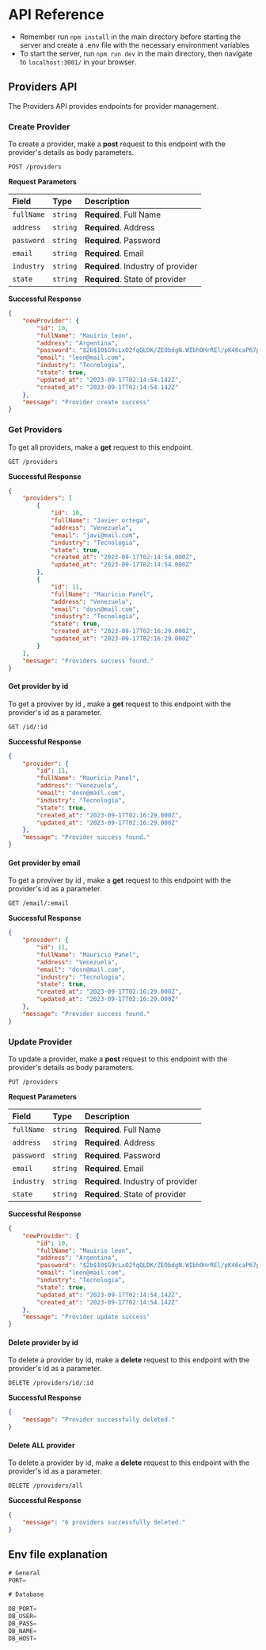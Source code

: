 # API Reference


- Remember run `npm install` in the main directory before starting the server and create a .env file with the necessary environment variables
- To start the server, run `npm run dev` in the main directory, then navigate to `localhost:3001/` in your browser.

## Providers API

The Providers API provides endpoints for provider management.

### Create Provider

To create a provider, make a **post** request to this endpoint with the provider's details as body parameters.

```http
POST /providers
```
**Request Parameters**

| Field       | Type     | Description                                           |
| :---------- | :------- | :---------------------------------------------------- |
| `fullName` | `string` | **Required**. Full Name                            |
| `address`  | `string` | **Required**. Address                           |
| `password`  | `string` | **Required**. Password                                |
| `email`     | `string` | **Required**. Email                                   |
| `industry`  | `string` | **Required**. Industry of provider                           |
| `state`      | `string` | **Required**. State of provider       |

**Successful Response**

```json
{
	"newProvider": {
		"id": 10,
		"fullName": "Mauirio leon",
		"address": "Argentina",
		"password": "$2b$10$G9cLxO2fqQLDK/ZEObdgN.WIbhOHrREl/pK46caP67pihr.pHYTru",
		"email": "leon@mail.com",
		"industry": "Tecnologia",
		"state": true,
		"updated_at": "2023-09-17T02:14:54.142Z",
		"created_at": "2023-09-17T02:14:54.142Z"
	},
	"message": "Provider create success"
}
```

### Get Providers

To get all providers, make a **get** request to this endpoint.

```http
GET /providers
```

**Successful Response**

```json
{
	"providers": [
		{
			"id": 10,
			"fullName": "Javier ortega",
			"address": "Venezuela",
			"email": "javi@mail.com",
			"industry": "Tecnologia",
			"state": true,
			"created_at": "2023-09-17T02:14:54.000Z",
			"updated_at": "2023-09-17T02:14:54.000Z"
		},
		{
			"id": 11,
			"fullName": "Mauricio Panel",
			"address": "Venezuela",
			"email": "dosn@mail.com",
			"industry": "Tecnologia",
			"state": true,
			"created_at": "2023-09-17T02:16:29.000Z",
			"updated_at": "2023-09-17T02:16:29.000Z"
		}
	],
	"message": "Providers success found."
}
```

#### Get provider by id

To get a proviver by id , make a **get** request to this endpoint with the provider's id as a parameter.

```http
GET /id/:id
```

**Successful Response**

```json
{
	"provider": {
		"id": 11,
		"fullName": "Mauricio Panel",
		"address": "Venezuela",
		"email": "dosn@mail.com",
		"industry": "Tecnologia",
		"state": true,
		"created_at": "2023-09-17T02:16:29.000Z",
		"updated_at": "2023-09-17T02:16:29.000Z"
	},
	"message": "Provider success found."
}
```

#### Get provider by email

To get a proviver by id , make a **get** request to this endpoint with the provider's id as a parameter.

```http
GET /email/:email
```

**Successful Response**

```json
{
	"provider": {
		"id": 11,
		"fullName": "Mauricio Panel",
		"address": "Venezuela",
		"email": "dosn@mail.com",
		"industry": "Tecnologia",
		"state": true,
		"created_at": "2023-09-17T02:16:29.000Z",
		"updated_at": "2023-09-17T02:16:29.000Z"
	},
	"message": "Provider success found."
}
```
### Update Provider

To update a provider, make a **post** request to this endpoint with the provider's details as body parameters.

```http
PUT /providers
```
**Request Parameters**

| Field       | Type     | Description                                           |
| :---------- | :------- | :---------------------------------------------------- |
| `fullName` | `string` | **Required**. Full Name                            |
| `address`  | `string` | **Required**. Address                           |
| `password`  | `string` | **Required**. Password                                |
| `email`     | `string` | **Required**. Email                                   |
| `industry`  | `string` | **Required**. Industry of provider                           |
| `state`      | `string` | **Required**. State of provider       |

**Successful Response**

```json
{
	"newProvider": {
		"id": 10,
		"fullName": "Mauirio leon",
		"address": "Argentina",
		"password": "$2b$10$G9cLxO2fqQLDK/ZEObdgN.WIbhOHrREl/pK46caP67pihr.pHYTru",
		"email": "leon@mail.com",
		"industry": "Tecnologia",
		"state": true,
		"updated_at": "2023-09-17T02:14:54.142Z",
		"created_at": "2023-09-17T02:14:54.142Z"
	},
	"message": "Provider update success"
}
```

#### Delete provider by id

To delete a provider by id, make a **delete** request to this endpoint with the provider's id as a parameter.

```http
DELETE /providers/id/:id
```

**Successful Response**

```json
{
	"message": "Provider successfully deleted."
}
```

#### Delete ALL provider

To delete a provider by id, make a **delete** request to this endpoint with the provider's id as a parameter.

```http
DELETE /providers/all
```

**Successful Response**

```json
{
	"message": "6 providers successfully deleted."
}
```

## Env file explanation

```js
# General
PORT=

# Database

DB_PORT=
DB_USER=
DB_PASS=
DB_NAME=
DB_HOST=
```